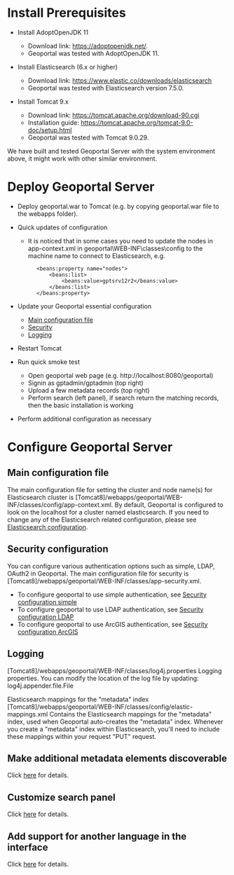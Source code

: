 # Install Prerequisites

- Install AdoptOpenJDK 11
  - Download link: https://adoptopenjdk.net/.
  - Geoportal was tested with AdoptOpenJDK 11.
  
- Install Elasticsearch (6.x or higher)
  - Download link: https://www.elastic.co/downloads/elasticsearch
  - Geoportal was tested with Elasticsearch version 7.5.0.
  
- Install Tomcat 9.x
  - Download link: https://tomcat.apache.org/download-90.cgi
  - Installation guide: https://tomcat.apache.org/tomcat-9.0-doc/setup.html
  - Geoportal was tested with Tomcat 9.0.29.

We have built and tested Geoportal Server with the system environment above, it might work with other similar environment.

# Deploy Geoportal Server

- Deploy geoportal.war to Tomcat (e.g. by copying geoportal.war file to the webapps folder).
- Quick updates of configuration 
  - It is noticed that in some cases you need to update the nodes in app-context.xml in geoportal\WEB-INF\classes\config to the machine name to connect to Elasticsearch, e.g.
   
  ```
  		<beans:property name="nodes">
			<beans:list>
				<beans:value>gptsrv12r2</beans:value>
			</beans:list>
		</beans:property>
  ```

- Update your Geoportal essential configuration
  - [Main configuration file](#main-configuration-file)
  - [Security](#security-configuration)
  - [Logging](#logging)
- Restart Tomcat
- Run quick smoke test
  - Open geoportal web page (e.g. http://localhost:8080/geoportal)
  - Signin as gptadmin/gptadmin (top right)
  - Upload a few metadata records (top right)
  - Perform search (left panel), if search return the matching records, then the basic installation is working
- Perform additional configuration as necessary

# Configure Geoportal Server

## Main configuration file

The main configuration file for setting the cluster and node name(s) for Elasticsearch cluster is [Tomcat8]/webapps/geoportal/WEB-INF/classes/config/app-context.xml. By default, Geoportal is configured to look on the localhost for a cluster named elasticsearch. If you need to change any of the Elasticsearch related configuration, please see [Elasticsearch configuration](https://github.com/Esri/geoportal-server-catalog/wiki/Elasticsearch-configuration).

## Security configuration
You can configure various authentication options such as simple, LDAP, OAuth2 in Geoportal. The main configuration file for security is  [Tomcat8]/webapps/geoportal/WEB-INF/classes/app-security.xml.
 * To configure geoportal to use simple authentication, see [Security configuration simple](https://github.com/Esri/geoportal-server-catalog/wiki/Security-configuration-Simple)
 * To configure geoportal to use LDAP authentication, see [Security configuration LDAP](https://github.com/Esri/geoportal-server-catalog/wiki/Security-configuration-LDAP)
 * To configure geoportal to use ArcGIS authentication, see [Security configuration ArcGIS](https://github.com/Esri/geoportal-server-catalog/wiki/Security-configuration-ArcGIS)
 
## Logging
[Tomcat8]/webapps/geoportal/WEB-INF/classes/log4j.properties
Logging properties. You can modify the location of the log file by updating:
log4j.appender.file.File

Elasticsearch mappings for the "metadata" index
[Tomcat8]/webapps/geoportal/WEB-INF/classes/config/elastic-mappings.xml
Contains the Elasticsearch mappings for the "metadata" index, used 
when Geoportal auto-creates the "metadata" index.
Whenever you create a "metadata" index within Elasticsearch, you'll 
need to include these mappings within your request "PUT" request.

## Make additional metadata elements discoverable
Click [here](https://github.com/Esri/geoportal-server-catalog/wiki/Mapping-XML-element-to-Elasticsearch-field) for details.

## Customize search panel
Click [here](https://github.com/Esri/geoportal-server-catalog/wiki/Customize-search-panel) for details.

## Add support for another language in the interface 
Click [here](https://github.com/Esri/geoportal-server-catalog/wiki/Localization) for details.
